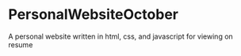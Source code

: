 # PersonalWebsiteOctober
A personal website written in html, css, and javascript for viewing on resume
